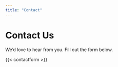 ```yaml
---
title: "Contact"
---
```


# Contact Us

We’d love to hear from you. Fill out the form below.

{{< contactform >}}
